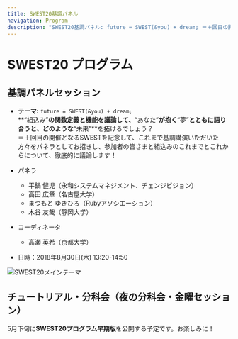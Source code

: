 ```yaml
---
title: SWEST20基調パネル
navigation: Program
description: "SWEST20基調パネル: future = SWEST(&you) + dream; ＝＋回目の開催となるSWESTを記念して、これまで基調講演いただいた方々をパネラとしてお招きし、参加者の皆さまと組込みのこれまでとこれからについて、徹底的に議論します！"
---
```

# SWEST20 プログラム

<a name="panel"></a>
## 基調パネルセッション

* **テーマ:** `future = SWEST(&you) + dream;`  
**“組込み”**の関数定義と機能を議論して、**“あなた”**が抱く**“夢”**とともに語り合うと、どのような**“未来”**を拓けるでしょう？  
＝＋回目の開催となるSWESTを記念して、これまで基調講演いただいた方々をパネラとしてお招きし、参加者の皆さまと組込みのこれまでとこれからについて、徹底的に議論します！

* パネラ
  * 平鍋 健児（永和システムマネジメント、チェンジビジョン）
  * 高田 広章（名古屋大学）
  * まつもと ゆきひろ（Rubyアソシエーション）
  * 木谷 友哉（静岡大学）

* コーディネータ
  * 高瀬 英希（京都大学）

* 日時：2018年8月30日(木) 13:20-14:50

![SWEST20メインテーマ](../images/swest20_theme.png)

## チュートリアル・分科会（夜の分科会・金曜セッション）

5月下旬に**SWEST20プログラム早期版**を公開する予定です。お楽しみに！


